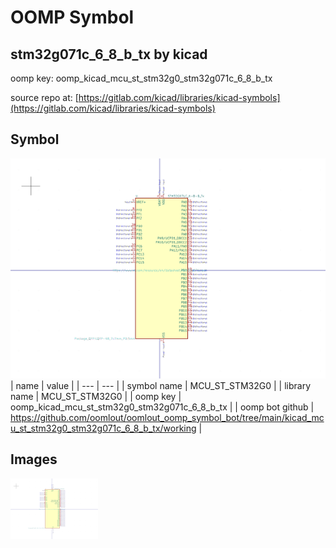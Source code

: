 # OOMP Symbol  
## stm32g071c_6_8_b_tx  by kicad  
  
oomp key: oomp_kicad_mcu_st_stm32g0_stm32g071c_6_8_b_tx  
  
source repo at: [https://gitlab.com/kicad/libraries/kicad-symbols](https://gitlab.com/kicad/libraries/kicad-symbols)  
## Symbol  
  
[![working.png](working_600.png)](working.png)  
| name | value | 
| --- | --- | 
| symbol name | MCU_ST_STM32G0 | 
| library name | MCU_ST_STM32G0 | 
| oomp key | oomp_kicad_mcu_st_stm32g0_stm32g071c_6_8_b_tx | 
| oomp bot github | https://github.com/oomlout/oomlout_oomp_symbol_bot/tree/main/kicad_mcu_st_stm32g0_stm32g071c_6_8_b_tx/working | 
## Images  
  
[![working.png](working_140.png)](working.png)  
